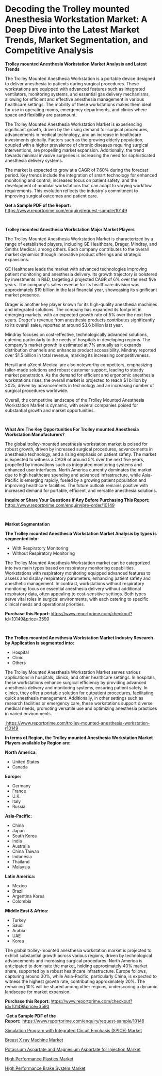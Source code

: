 <p><h1>Decoding the Trolley mounted Anesthesia Workstation Market: A Deep Dive into the Latest Market Trends, Market Segmentation, and Competitive Analysis</h1></p><p><strong>Trolley mounted Anesthesia Workstation Market Analysis and Latest Trends</strong></p>
<p><p>The Trolley Mounted Anesthesia Workstation is a portable device designed to deliver anesthesia to patients during surgical procedures. These workstations are equipped with advanced features such as integrated ventilators, monitoring systems, and essential gas delivery mechanisms, allowing for efficient and effective anesthesia management in various healthcare settings. The mobility of these workstations makes them ideal for use in operating rooms, emergency departments, and clinics where space and flexibility are paramount.</p><p>The Trolley Mounted Anesthesia Workstation Market is experiencing significant growth, driven by the rising demand for surgical procedures, advancements in medical technology, and an increase in healthcare investments globally. Factors such as the growing elderly population, coupled with a higher prevalence of chronic diseases requiring surgical interventions, are propelling market expansion. Additionally, the trend towards minimal invasive surgeries is increasing the need for sophisticated anesthesia delivery systems.</p><p>The market is expected to grow at a CAGR of 7.60% during the forecast period. Key trends include the integration of smart technology for enhanced monitoring and control, increased focus on patient safety, and the development of modular workstations that can adapt to varying workflow requirements. This evolution reflects the industry's commitment to improving surgical outcomes and patient care.</p></p>
<p><strong>Get a Sample PDF of the Report:&nbsp;</strong> <a href="https://www.reportprime.com/enquiry/request-sample/10149?utm_campaign=1581&utm_medium=2&utm_source=Github&utm_content=ia&utm_term=28112024&utm_id=trolley-mounted-anesthesia-workstation">https://www.reportprime.com/enquiry/request-sample/10149</a></p>
<p>&nbsp;</p>
<p><strong>Trolley mounted Anesthesia Workstation Major Market Players</strong></p>
<p><p>The Trolley Mounted Anesthesia Workstation Market is characterized by a range of established players, including GE Healthcare, Drager, Mindray, and Smiths Medical, among others. Each company contributes to the overall market dynamics through innovative product offerings and strategic expansions.</p><p>GE Healthcare leads the market with advanced technologies improving patient monitoring and anesthesia delivery. Its growth trajectory is bolstered by investments in R&D, targeting a projected CAGR of 6% over the next five years. The company's sales revenue for its healthcare division was approximately $19 billion in the last financial year, showcasing its significant market presence.</p><p>Drager is another key player known for its high-quality anesthesia machines and integrated solutions. The company has expanded its footprint in emerging markets, with an expected growth rate of 5% over the next few years. Drager's revenue from anesthesia products contributes significantly to its overall sales, reported at around $3.6 billion last year.</p><p>Mindray focuses on cost-effective, technologically advanced solutions, catering particularly to the needs of hospitals in developing regions. The company's market growth is estimated at 7% annually as it expands distribution channels and enhances product accessibility. Mindray reported over $1.5 billion in total revenue, marking its increasing competitiveness.</p><p>Hersill and aXcent Medical are also noteworthy competitors, emphasizing tailor-made solutions and robust customer support, leading to steady market penetration. As the demand for efficient and ergonomic anesthesia workstations rises, the overall market is projected to reach $1 billion by 2025, driven by advancements in technology and an increasing number of surgical procedures worldwide. </p><p>Overall, the competitive landscape of the Trolley Mounted Anesthesia Workstation Market is dynamic, with several companies poised for substantial growth and market opportunities.</p></p>
<p>&nbsp;</p>
<p><strong>What Are The Key Opportunities For Trolley mounted Anesthesia Workstation Manufacturers?</strong></p>
<p><p>The global trolley-mounted anesthesia workstation market is poised for robust growth, driven by increased surgical procedures, advancements in anesthesia technology, and a rising emphasis on patient safety. The market is expected to witness a CAGR of around 5% over the next five years, propelled by innovations such as integrated monitoring systems and enhanced user interfaces. North America currently dominates the market due to high healthcare spending and advanced infrastructure, while Asia-Pacific is emerging rapidly, fueled by a growing patient population and improving healthcare facilities. The future outlook remains positive with increased demand for portable, efficient, and versatile anesthesia solutions.</p></p>
<p><strong>Inquire or Share Your Questions If Any Before Purchasing This Report:</strong> <a href="https://www.reportprime.com/enquiry/pre-order/10149?utm_campaign=1581&utm_medium=2&utm_source=Github&utm_content=ia&utm_term=28112024&utm_id=trolley-mounted-anesthesia-workstation">https://www.reportprime.com/enquiry/pre-order/10149</a></p>
<p>&nbsp;</p>
<p><strong>Market Segmentation</strong></p>
<p><strong>The Trolley mounted Anesthesia Workstation Market Analysis by types is segmented into:</strong></p>
<p><ul><li>With Respiratory Monitoring</li><li>Without Respiratory Monitoring</li></ul></p>
<p><p>The Trolley Mounted Anesthesia Workstation market can be categorized into two main types based on respiratory monitoring capabilities. Workstations with respiratory monitoring equipped advanced features to assess and display respiratory parameters, enhancing patient safety and anesthetic management. In contrast, workstations without respiratory monitoring focus on essential anesthesia delivery without additional respiratory data, often appealing to cost-sensitive settings. Both types serve vital roles in surgical environments, with each catering to specific clinical needs and operational priorities.</p></p>
<p><strong>Purchase this Report:&nbsp;</strong><a href="https://www.reportprime.com/checkout?id=10149&price=3590&utm_campaign=1581&utm_medium=2&utm_source=Github&utm_content=ia&utm_term=28112024&utm_id=trolley-mounted-anesthesia-workstation">https://www.reportprime.com/checkout?id=10149&price=3590</a></p>
<p>&nbsp;</p>
<p><strong>The Trolley mounted Anesthesia Workstation Market Industry Research by Application is segmented into:</strong></p>
<p><ul><li>Hospital</li><li>Clinic</li><li>Others</li></ul></p>
<p><p>The Trolley Mounted Anesthesia Workstation Market serves various applications in hospitals, clinics, and other healthcare settings. In hospitals, these workstations enhance surgical efficiency by providing advanced anesthesia delivery and monitoring systems, ensuring patient safety. In clinics, they offer a portable solution for outpatient procedures, facilitating quick anesthesia management. Additionally, in other settings such as research facilities or emergency care, these workstations support diverse medical needs, promoting versatile use and optimizing anesthesia practices in varied environments.</p></p>
<p><a href="https://www.reportprime.com/trolley-mounted-anesthesia-workstation-r10149?utm_campaign=1581&utm_medium=2&utm_source=Github&utm_content=ia&utm_term=28112024&utm_id=trolley-mounted-anesthesia-workstation">&nbsp;https://www.reportprime.com/trolley-mounted-anesthesia-workstation-r10149</a></p>
<p><strong>In terms of Region, the Trolley mounted Anesthesia Workstation Market Players available by Region are:</strong></p>
<p>
    <p> <strong> North America: </strong>
        <ul>
            <li>United States</li>
            <li>Canada</li>
        </ul>
        </p> 
    <p> <strong> Europe: </strong>
        <ul>
            <li>Germany</li>
            <li>France</li>
            <li>U.K.</li>
            <li>Italy</li>
            <li>Russia</li>
        </ul>
        </p> 
    <p> <strong> Asia-Pacific: </strong>
        <ul>
            <li>China</li>
            <li>Japan</li>
            <li>South Korea</li>
            <li>India</li>
            <li>Australia</li>
            <li>China Taiwan</li>
            <li>Indonesia</li>
            <li>Thailand</li>
            <li>Malaysia</li>
        </ul>
        </p> 
    <p> <strong> Latin America: </strong>
        <ul>
            <li>Mexico</li>
            <li>Brazil</li>
            <li>Argentina Korea</li>
            <li>Colombia</li>
        </ul>
        </p> 
    <p> <strong> Middle East & Africa: </strong>
        <ul>
            <li>Turkey</li>
            <li>Saudi</li>
            <li>Arabia</li>
            <li>UAE</li>
            <li>Korea</li>
        </ul>
    </p>
    </p>
<p><p>The global trolley-mounted anesthesia workstation market is projected to exhibit substantial growth across various regions, driven by technological advancements and increasing surgical procedures. North America is anticipated to dominate the market, holding approximately 40% market share, supported by a robust healthcare infrastructure. Europe follows, capturing around 30%, while Asia-Pacific, particularly China, is expected to witness the highest growth rate, contributing approximately 20%. The remaining 10% will be shared among other regions, underscoring a dynamic landscape for market expansion.</p></p>
<p><strong>Purchase this Report: </strong><a href="https://www.reportprime.com/checkout?id=10149&price=3590&utm_campaign=1581&utm_medium=2&utm_source=Github&utm_content=ia&utm_term=28112024&utm_id=trolley-mounted-anesthesia-workstation">https://www.reportprime.com/checkout?id=10149&price=3590</a></p>
<p>&nbsp;<strong>Get a Sample PDF of the Report:&nbsp;&nbsp;</strong><a href="https://www.reportprime.com/enquiry/request-sample/10149?utm_campaign=1581&utm_medium=2&utm_source=Github&utm_content=ia&utm_term=28112024&utm_id=trolley-mounted-anesthesia-workstation">https://www.reportprime.com/enquiry/request-sample/10149</a></p>
<p><strong></strong></p>
<p><p><a href="https://issuu.com/reportprime-2/docs/simulation-program-with-integrated-_0069013929496f?utm_campaign=1581&utm_medium=2&utm_source=Github&utm_content=ia&utm_term=28112024&utm_id=trolley-mounted-anesthesia-workstation">Simulation Program with Integrated Circuit Emphasis (SPICE) Market</a></p><p><a href="https://github.com/mookiesville/Market-Research-Report-List-1/blob/main/breast-x-ray-machine-market.md?utm_campaign=1581&utm_medium=2&utm_source=Github&utm_content=ia&utm_term=28112024&utm_id=trolley-mounted-anesthesia-workstation">Breast X ray Machine Market</a></p><p><a href="https://issuu.com/reportprime-2/docs/potassium-aspartate-and-magnesium-a_e67a7201ee4f65?utm_campaign=1581&utm_medium=2&utm_source=Github&utm_content=ia&utm_term=28112024&utm_id=trolley-mounted-anesthesia-workstation">Potassium Aspartate and Magnesium Aspartate for Injection Market</a></p><p><a href="https://www.linkedin.com/pulse/strategic-roadmap-global-high-performance-plastics-market-pwhwe?utm_campaign=1581&utm_medium=2&utm_source=Github&utm_content=ia&utm_term=28112024&utm_id=trolley-mounted-anesthesia-workstation">High Performance Plastics Market</a></p><p><a href="https://www.linkedin.com/pulse/high-performance-brake-system-market-trends-detailed-study-8wn6c?utm_campaign=1581&utm_medium=2&utm_source=Github&utm_content=ia&utm_term=28112024&utm_id=trolley-mounted-anesthesia-workstation">High Performance Brake System Market</a></p></p>